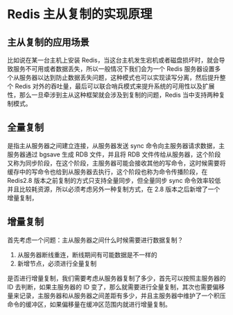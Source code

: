 # Redis 主从复制的实现原理

## 主从复制的应用场景

比如说在某一台主机上安装 Redis，当这台主机发生宕机或者磁盘损坏时，就会导致服务不可用或者数据丢失，所以一般情况下我们会为一个 Redis 服务器设置多个从服务器以达到防止数据丢失问题，这种模式也可以实现读写分离，然后提升整个 Redis 对外的吞吐量，最后可以联合哨兵模式来提升系统的可用性以及扩展性，那么一旦牵涉到主从这种框架就会涉及到复制的问题，Redis 当中支持两种复制模式。

## 全量复制

是指主从服务器之间建立连接，从服务器发送 sync 命令向主服务器请求数据，主服务器通过 bgsave 生成 RDB 文件，并且将 RDB 文件传给从服务器，这个阶段又称为同步阶段，在这个阶段，主服务器可能会接收其他的写命令，这时候需要将缓存中的写命令也给到从服务器去执行，这个阶段也称为命令传播阶段，在 Redis2.8 版本之前复制的方式只支持全量同步，但全量同步 sync 命令效率较低并且比较耗资源，所以必须考虑另外一种复制方式，在 2.8 版本之后新增了一个增量复制，

## 增量复制

首先考虑一个问题：主从服务器之间什么时候需要进行数据复制？

1. 从服务器断线重连，断线期间有可能数据是不一样的
2. 新增节点，必须进行全量复制

是否进行增量复制，我们需要考虑从服务器复制了多少，首先可以按照主服务器的 ID 去判断，如果主服务器的 ID 变了，那么就需要进行全量复制，其次也需要偏移量来记录，主服务器和从服务器之间差距有多少，并且主服务器中维护了一个积压命令的缓冲区，如果偏移量在缓冲区范围内就进行增量复制。
